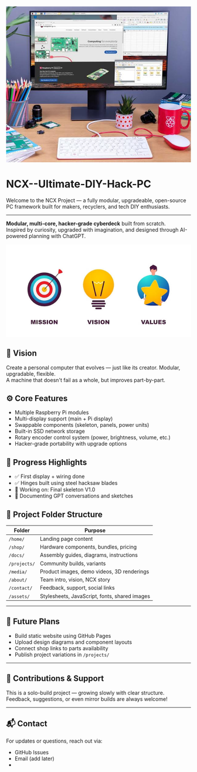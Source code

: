 ![Banner](Assets/image/Pi_pc.jpeg)
# NCX--Ultimate-DIY-Hack-PC

Welcome to the NCX Project — a fully modular, upgradeable, open-source PC framework built for makers, recyclers, and tech DIY enthusiasts.

---
**Modular, multi-core, hacker-grade cyberdeck** built from scratch.  
Inspired by curiosity, upgraded with imagination, and designed through AI-powered planning with ChatGPT.


![Banner](Assets/image/vision.jpeg)

## 🧠 Vision
Create a personal computer that evolves — just like its creator. Modular, upgradable, flexible.  
A machine that doesn't fail as a whole, but improves part-by-part.

## ⚙️ Core Features
- Multiple Raspberry Pi modules
- Multi-display support (main + Pi display)
- Swappable components (skeleton, panels, power units)
- Built-in SSD network storage
- Rotary encoder control system (power, brightness, volume, etc.)
- Hacker-grade portability with upgrade options

## 🔧 Progress Highlights
- ✅ First display + wiring done
- ✅ Hinges built using steel hacksaw blades
- 🔄 Working on: Final skeleton V1.0
- 🔄 Documenting GPT conversations and sketches

## 📁 Project Folder Structure

| Folder        | Purpose |
|---------------|---------|
| `/home/`      | Landing page content |
| `/shop/`      | Hardware components, bundles, pricing |
| `/docs/`      | Assembly guides, diagrams, instructions |
| `/projects/`  | Community builds, variants |
| `/media/`     | Product images, demo videos, 3D renderings |
| `/about/`     | Team intro, vision, NCX story |
| `/contact/`   | Feedback, support, social links |
| `/assets/`    | Stylesheets, JavaScript, fonts, shared images |

---

## 🚀 Future Plans

- Build static website using GitHub Pages
- Upload design diagrams and component layouts
- Connect shop links to parts availability
- Publish project variations in `/projects/`

---

## 🤝 Contributions & Support

This is a solo-build project — growing slowly with clear structure. Feedback, suggestions, or even mirror builds are always welcome!

---

## 📬 Contact

For updates or questions, reach out via:
- GitHub Issues
- Email (add later)
- 
